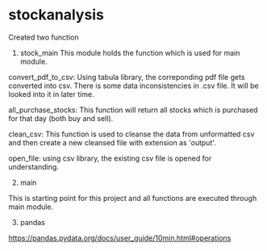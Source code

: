 # stockanalysis

Created two function

1) stock_main
This module holds the function which is used for main module.

convert_pdf_to_csv:
Using tabula library, the correponding pdf file gets converted into csv. There is some data inconsistencies in .csv file. It will be looked into it in later time.

all_purchase_stocks:
This function will return all stocks which is purchased for that day (both buy and sell).

clean_csv:
This function is used to cleanse the data from unformatted csv and then create a new cleansed file with extension as 'output'.

open_file:
using csv library, the existing csv file is opened for understanding.

2) main

This is starting point for this project and all functions are executed through main module.

3) pandas

https://pandas.pydata.org/docs/user_guide/10min.html#operations
